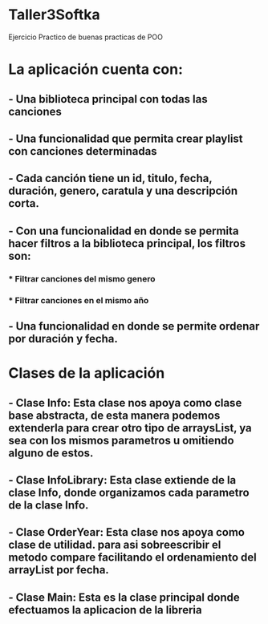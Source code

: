 # Taller3Softka

Ejercicio Practico de buenas practicas de POO

# La aplicación cuenta con:
## - Una biblioteca principal con todas las canciones 
## - Una funcionalidad que permita crear playlist con canciones determinadas 
## - Cada canción tiene un id, titulo, fecha, duración, genero, caratula y una descripción corta.
## - Con una funcionalidad en donde se permita hacer filtros a la biblioteca principal, los filtros son:
### * Filtrar canciones del mismo genero
### * Filtrar canciones en el mismo año
## - Una funcionalidad en donde se permite ordenar por duración y fecha.

# Clases de la aplicación
## - Clase Info: Esta clase nos apoya como clase base abstracta, de esta manera podemos extenderla para crear otro tipo de arraysList, ya sea con los mismos parametros u omitiendo alguno de estos.
## - Clase InfoLibrary: Esta clase extiende de la clase Info, donde organizamos cada parametro de la clase Info.
## - Clase OrderYear: Esta clase nos apoya como clase de utilidad. para asi sobreescribir el metodo compare facilitando el ordenamiento del arrayList por fecha.
## - Clase Main: Esta es la clase principal donde efectuamos la aplicacion de la libreria
